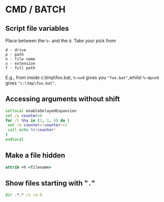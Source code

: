 # CMD / BATCH

## Script file variables

Place between the `%~` and the `0`. Take your pick from

    d - drive
    p - path
    n - file name
    x - extension
    f - full path

E.g., from inside c:\tmp\foo.bat, `%~nx0` gives you `"foo.bat"`,whilst `%~dpnx0` gives `"c:\tmp\foo.bat"`.

## Accessing arguments without shift

```cmd
setlocal enableDelayedExpansion
set /a counter=0
for /l %%x in (1, 1, 9) do (
 set /a counter=!counter!+1
 call echo %%!counter!
)
endlocal
```

## Make a file hidden

```cmd
attrib +h <filename>
```

## Show files starting with "`.`"

```cmd
dir .*.* /s /a-D
```
